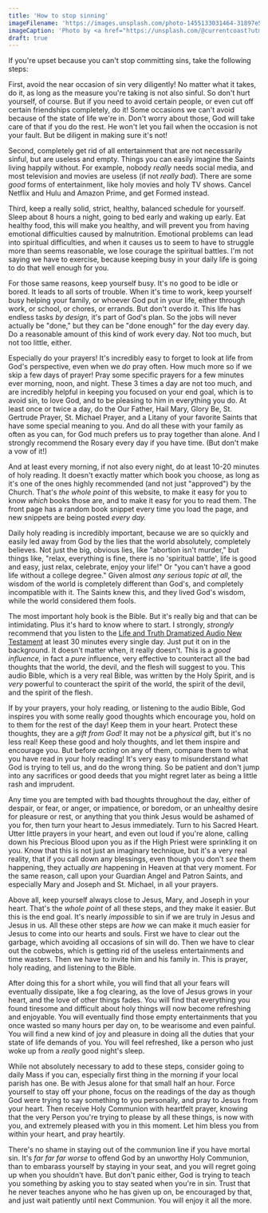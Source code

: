 ```yaml
---
title: 'How to stop sinning'
imageFilename: 'https://images.unsplash.com/photo-1455133031464-31897e50faaa?ixlib=rb-1.2.1&ixid=MnwxMjA3fDB8MHxwaG90by1wYWdlfHx8fGVufDB8fHx8&auto=format&fit=crop&w=1469&q=80'
imageCaption: 'Photo by <a href="https://unsplash.com/@currentcoast?utm_source=unsplash&utm_medium=referral&utm_content=creditCopyText">Joshua Davis</a> on <a href="https://unsplash.com/?utm_source=unsplash&utm_medium=referral&utm_content=creditCopyText">Unsplash</a>'
draft: true
---
```


If you're upset because you can't stop committing sins, take the following steps:

First, avoid the near occasion of sin very diligently! No matter what it takes, do it, as long as the measure you're taking is not also sinful. So don't hurt yourself, of course. But if you need to avoid certain people, or even cut off certain friendships completely, do it! Some occasions we can't avoid because of the state of life we're in. Don't worry about those, God will take care of that if you do the rest. He won't let you fail when the occasion is not your fault. But be diligent in making sure it's not!

Second, completely get rid of all entertainment that are not necessarily sinful, but are useless and empty. Things you can easily imagine the Saints living happily without. For example, nobody *really* needs social media, and most television and movies are useless (if not *really bad*). There are some *good* forms of entertainment, like holy movies and holy TV shows. Cancel Netflix and Hulu and Amazon Prime, and get Formed instead.

Third, keep a really solid, strict, healthy, balanced schedule for yourself. Sleep about 8 hours a night, going to bed early and waking up early. Eat healthy food, this will make you healthy, and will prevent you from having emotional difficulties caused by malnutrition. Emotional problems can lead into spiritual difficulties, and when it causes us to seem to have to struggle more than seems reasonable, we lose courage the spiritual battles. I'm not saying we have to exercise, because keeping busy in your daily life is going to do that well enough for you.

For those same reasons, keep yourself busy. It's no good to be idle or bored. It leads to all sorts of trouble. When it's time to work, keep yourself busy helping your family, or whoever God put in your life, either through work, or school, or chores, or errands. But don't overdo it. This life has endless tasks *by design,* it's part of God's plan. So the jobs will never actually be "done," but they can be "done enough" for the day every day. Do a reasonable amount of this kind of work every day. Not too much, but not too little, either.

Especially do your prayers! It's incredibly easy to forget to look at life from God's perspective, even when we *do* pray often. How much more so if we skip a few days of prayer! Pray some specific prayers for a few minutes ever morning, noon, and night. These 3 times a day are not too much, and are incredibly helpful in keeping you focused on your end goal, which is to avoid sin, to love God, and to be pleasing to him in everything you do. At least once or twice a day, do the Our Father, Hail Mary, Glory Be, St. Gertrude Prayer, St. Michael Prayer, and a Litany of your favorite Saints that have some special meaning to you. And do all these with your family as often as you can, for God much prefers us to pray together than alone. And I strongly recommend the Rosary every day if you have time. (But don't make a vow of it!)

And at least every morning, if not also every night, do at least 10-20 minutes of holy reading. It doesn't exactly matter which book you choose, as long as it's one of the ones highly recommended (and not just "approved") by the Church. That's *the whole point* of this website, to make it easy for you to know *which* books those are, and to make it easy for you to read them. The front page has a random book snippet every time you load the page, and new snippets are being posted *every day.*

Daily holy reading is incredibly important, because we are so quickly and easily led away from God by the lies that the world absolutely, completely believes. Not just the big, obvious lies, like "abortion isn't murder," but things like, "relax, everything is fine, there is no 'spiritual battle', life is good and easy, just relax, celebrate, enjoy your life!" Or "you can't have a good life without a college degree." Given almost *any serious topic at all*, the wisdom of the world is completely different than God's, and completely incompatible with it. The Saints knew this, and they lived God's wisdom, while the world considered them fools.

The most important holy book is the Bible. But it's really big and that can be intimidating. Plus it's hard to know where to start. I strongly, *strongly* recommend that you listen to the [Life and Truth Dramatized Audio New Testament](/audio-bible.html) at least 30 minutes every single day. Just put it on in the background. It doesn't matter when, it really doesn't. This is a *good influence,* in fact a *pure* influence, very effective to counteract all the bad thoughts that the world, the devil, and the flesh will suggest to you. This audio Bible, which is a very real Bible, was written by the Holy Spirit, and is *very* powerful to counteract the spirit of the world, the spirit of the devil, and the spirit of the flesh.

If by your prayers, your holy reading, or listening to the audio Bible, God inspires you with some really good thoughts which encourage you, hold on to them for the rest of the day! Keep them in your heart. Protect these thoughts, they are a *gift from God!* It may not be a *physical* gift, but it's no less real! Keep these good and holy thoughts, and let them inspire and encourage you. But before *acting* on any of them, compare them to what you have read in your holy reading! It's very easy to misunderstand what God is trying to tell us, and do the wrong thing. So be patient and don't jump into any sacrifices or good deeds that you might regret later as being a little rash and imprudent.

Any time you are tempted with bad thoughts throughout the day, either of despair, or fear, or anger, or impatience, or boredom, or an unhealthy desire for pleasure or rest, or anything that you think Jesus would be ashamed of you for, then turn your heart to Jesus immediately. Turn to his Sacred Heart. Utter little prayers in your heart, and even out loud if you're alone, calling down his Precious Blood upon you as if the High Priest were sprinkling it on you. Know that this is not just an imaginary technique, but it's a very real reality, that if you call down any blessings, even though you don't *see* them happening, they actually *are* happening in Heaven at that very moment. For the same reason, call upon your Guardian Angel and Patron Saints, and especially Mary and Joseph and St. Michael, in all your prayers.

Above all, keep yourself always close to Jesus, Mary, and Joseph in your heart. That's the *whole point* of all these steps, and they make it easier. But this is the end goal. It's nearly *impossible* to sin if we are truly in Jesus and Jesus in us. All these other steps are *how* we can make it much easier for Jesus to come into our hearts and souls. First we have to clear out the garbage, which avoiding all occasions of sin will do. Then we have to clear out the cobwebs, which is getting rid of the useless entertainments and time wasters. Then we have to invite him and his family in. This is prayer, holy reading, and listening to the Bible.

After doing this for a short while, you will find that all your fears will eventually dissipate, like a fog clearing, as the love of Jesus grows in your heart, and the love of other things fades. You will find that everything you found tiresome and difficult about holy things will now become refreshing and enjoyable. You will eventually find those empty entertainments that you once wasted so many hours per day on, to be wearisome and even painful. You will find a new kind of joy and pleasure in doing all the duties that your state of life demands of you. You will feel refreshed, like a person who just woke up from a *really* good night's sleep.

While not absolutely necessary to add to these steps, consider going to daily Mass if you can, especially first thing in the morning if your local parish has one. Be with Jesus alone for that small half an hour. Force yourself to stay off your phone, focus on the readings of the day as though God were trying to say something to you personally, and pray to Jesus from your heart. Then receive Holy Communion with heartfelt prayer, knowing that the very Person you're trying to please by all these things, is now with you, and extremely pleased with you in this moment. Let him bless you from within your heart, and pray heartily.

There's no shame in staying out of the communion line if you have mortal sin. It's *far far far worse* to offend God by an unworthy Holy Communion, than to embarass yourself by staying in your seat, and you will regret going up when you shouldn't have. But don't panic either, God is trying to teach you something by asking you to stay seated when you're in sin. Trust that he never teaches anyone who he has given up on, be encouraged by that, and just wait patiently until next Communion. You will enjoy it all the more.

